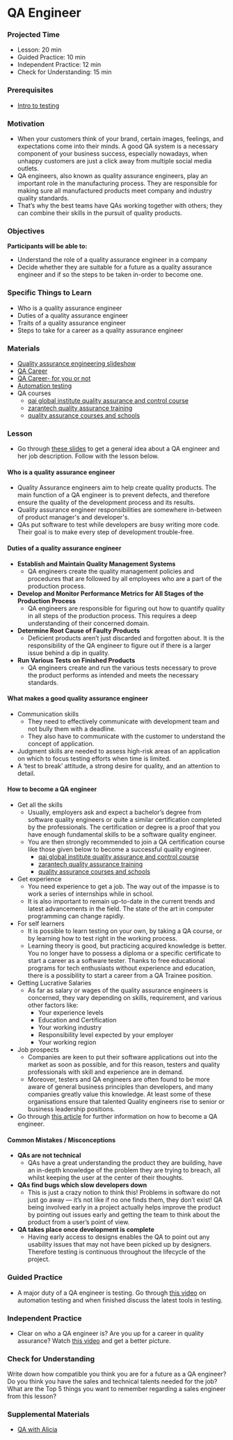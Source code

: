 # QA Engineer

### Projected Time

- Lesson: 20 min
- Guided Practice: 10 min
- Independent Practice: 12 min
- Check for Understanding: 15 min

### Prerequisites

- [Intro to testing](../../testing-and-tdd/testing-and-tdd.md)

### Motivation

- When your customers think of your brand, certain images, feelings, and expectations come into their minds. A good QA system is a necessary component of your business success, especially nowadays, when unhappy customers are just a click away from multiple social media outlets.
- QA engineers, also known as quality assurance engineers, play an important role in the manufacturing process. They are responsible for making sure all manufactured products meet company and industry quality standards.
- That’s why the best teams have QAs working together with others; they can combine their skills in the pursuit of quality products.

### Objectives

**Participants will be able to:**

- Understand the role of a quality assurance engineer in a company
- Decide whether they are suitable for a future as a quality assurance engineer and if so the steps to be taken in-order to become one.

### Specific Things to Learn

- Who is a quality assurance engineer
- Duties of a quality assurance engineer
- Traits of a quality assurance engineer
- Steps to take for a career as a quality assurance engineer

### Materials

- [Quality assurance engineering slideshow](https://docs.google.com/presentation/d/17PG75lHEEOaoNM6OuAUeoaLa7Hf14tJPiwwdy5I-G-c/edit#slide=id.g3509c77696_0_9)
- [QA Career](https://www.careerexplorer.com/careers/software-quality-assurance-engineer/how-to-become/)
- [QA Career- for you or not](https://www.youtube.com/watch?v=eD-tKxaUHCg)
- [Automation testing](https://www.youtube.com/watch?v=RbSlW8jZFe8)
- QA courses
  - [qai global institute quality assurance and control course](https://www.qaiglobalinstitute.com/product/quality-assurance-and-control/)
  - [zarantech quality assurance training](https://www.zarantech.com/quality-assurance-training/)
  - [quality assurance courses and schools](https://study.com/quality_assurance_certification.html)

### Lesson

- Go through [these slides](https://docs.google.com/presentation/d/17PG75lHEEOaoNM6OuAUeoaLa7Hf14tJPiwwdy5I-G-c/edit#slide=id.g22b045fc2c_0_8) to get a general idea about a QA engineer and her job description. Follow with the lesson below.

#### Who is a quality assurance engineer

- Quality Assurance engineers aim to help create quality products. The main function of a QA engineer is to prevent defects, and therefore ensure the quality of the development process and its results.
- Quality assurance engineer responsibilities are somewhere in-between of product manager's and developer's.
- QAs put software to test while developers are busy writing more code. Their goal is to make every step of development trouble-free.

#### Duties of a quality assurance engineer

- **Establish and Maintain Quality Management Systems**
  - QA engineers create the quality management policies and procedures that are followed by all employees who are a part of the production process.
- **Develop and Monitor Performance Metrics for All Stages of the Production Process**
  - QA engineers are responsible for figuring out how to quantify quality in all steps of the production process. This requires a deep understanding of their concerned domain.
- **Determine Root Cause of Faulty Products**
  - Deficient products aren’t just discarded and forgotten about. It is the responsibility of the QA engineer to figure out if there is a larger issue behind a dip in quality.
- **Run Various Tests on Finished Products**
  - QA engineers create and run the various tests necessary to prove the product performs as intended and meets the necessary standards.

#### What makes a good quality assurance engineer

- Communication skills
  - They need to effectively communicate with development team and not bully them with a deadline.
  - They also have to communicate with the customer to understand the concept of application.
- Judgment skills are needed to assess high-risk areas of an application on which to focus testing efforts when time is limited.
- A ‘test to break’ attitude, a strong desire for quality, and an attention to detail.

#### How to become a QA engineer

- Get all the skills
  - Usually, employers ask and expect a bachelor’s degree from software quality engineers or quite a similar certification completed by the professionals. The certification or degree is a proof that you have enough fundamental skills to be a software quality engineer.
  - You are then strongly recommended to join a QA certification course like those given below to become a successful quality engineer.
    - [qai global institute quality assurance and control course](https://www.qaiglobalinstitute.com/product/quality-assurance-and-control/)
    - [zarantech quality assurance training](https://www.zarantech.com/quality-assurance-training/)
    - [quality assurance courses and schools](https://study.com/quality_assurance_certification.html)
- Get experience
  - You need experience to get a job. The way out of the impasse is to work a series of internships while in school.
  - It is also important to remain up-to-date in the current trends and latest advancements in the field. The state of the art in computer programming can change rapidly.
- For self learners
  - It is possible to learn testing on your own, by taking a QA course, or by learning how to test right in the working process.
  - Learning theory is good, but practicing acquired knowledge is better. You no longer have to possess a diploma or a specific certificate to start a career as a software tester. Thanks to free educational programs for tech enthusiasts without experience and education, there is a possibility to start a career from a QA Trainee position.
- Getting Lucrative Salaries
  - As far as salary or wages of the quality assurance engineers is concerned, they vary depending on skills, requirement, and various other factors like:
    - Your experience levels
    - Education and Certification
    - Your working industry
    - Responsibility level expected by your employer
    - Your working region
- Job prospects
  - Companies are keen to put their software applications out into the market as soon as possible, and for this reason, testers and quality professionals with skill and experience are in demand.
  - Moreover, testers and QA engineers are often found to be more aware of general business principles than developers, and many companies greatly value this knowledge. At least some of these organisations ensure that talented Quality engineers rise to senior or business leadership positions.
- Go through [this article](https://www.careerexplorer.com/careers/software-quality-assurance-engineer/how-to-become/) for further information on how to become a QA engineer.

#### Common Mistakes / Misconceptions

- **QAs are not technical**
  - QAs have a great understanding the product they are building, have an in-depth knowledge of the problem they are trying to breach, all whilst keeping the user at the center of their thoughts.
- **QAs find bugs which slow developers down**
  - This is just a crazy notion to think this! Problems in software do not just go away — it’s not like if no one finds them, they don’t exist! QA being involved early in a project actually helps improve the product by pointing out issues early and getting the team to think about the product from a user’s point of view.
- **QA takes place once development is complete**
  - Having early access to designs enables the QA to point out any usability issues that may not have been picked up by designers. Therefore testing is continuous throughout the lifecycle of the project.

### Guided Practice

- A major duty of a QA engineer is testing. Go through [this video](https://www.youtube.com/watch?v=RbSlW8jZFe8) on automation testing and when finished discuss the latest tools in testing.

### Independent Practice

- Clear on who a QA engineer is? Are you up for a career in quality assurance? Watch [this video](https://www.youtube.com/watch?v=eD-tKxaUHCg) and get a better picture.

### Check for Understanding

Write down how compatible you think you are for a future as a QA engineer? Do you think you have the sales and technical talents needed for the job? What are the Top 5 things you want to remember regarding a sales engineer from this lesson?

### Supplemental Materials

- [QA with Alicia](https://www.dropbox.com/s/0p33mywfg7pi5rk/video1619906726.mp4?dl=0)
